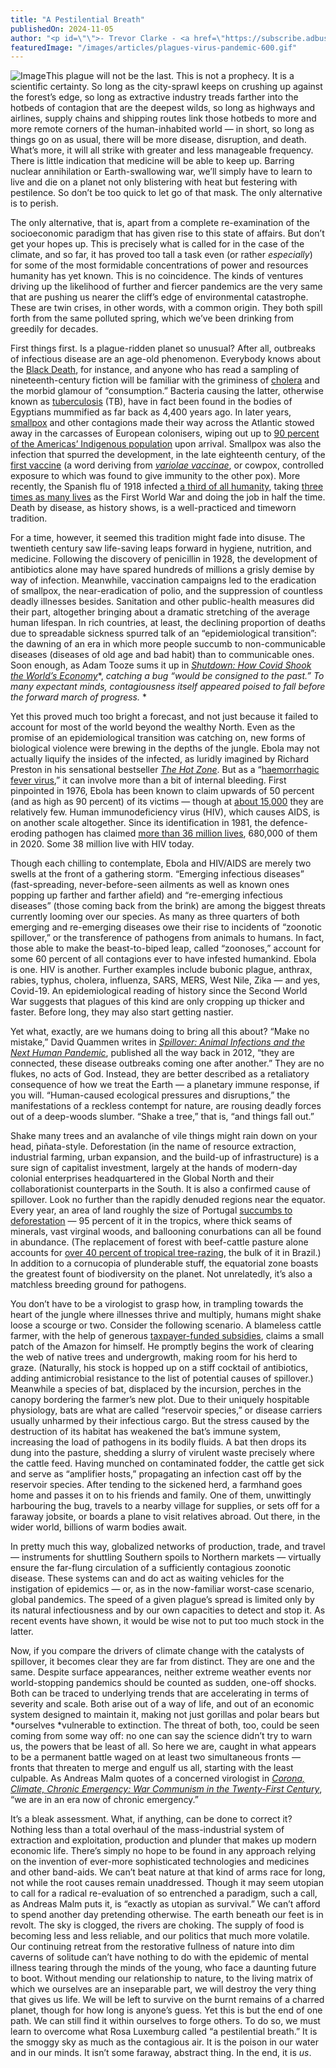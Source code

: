 ```yaml
---
title: "A Pestilential Breath"
publishedOn: 2024-11-05
author: "<p id=\"\">- Trevor Clarke - <a href=\"https://subscribe.adbusters.org/products/ab-161-nope-hope\">Adbusters #161</a></p>"
featuredImage: "/images/articles/plagues-virus-pandemic-600.gif"
---
```


![Image](/images/articles/plagues-virus-pandemic-600.gif)This plague will not be the last. This is not a prophecy. It is a scientific certainty. So long as the city-sprawl keeps on crushing up against the forest’s edge, so long as extractive industry treads farther into the hotbeds of contagion that are the deepest wilds, so long as highways and airlines, supply chains and shipping routes link those hotbeds to more and more remote corners of the human-inhabited world — in short, so long as things go on as usual, there will be more disease, disruption, and death. What’s more, it will all strike with greater and less manageable frequency. There is little indication that medicine will be able to keep up. Barring nuclear annihilation or Earth-swallowing war, we’ll simply have to learn to live and die on a planet not only blistering with heat but festering with pestilence. So don’t be too quick to let go of that mask. The only alternative is to perish. 

The only alternative, that is, apart from a complete re-examination of the socioeconomic paradigm that has given rise to this state of affairs. But don’t get your hopes up. This is precisely what is called for in the case of the climate, and so far, it has proved too tall a task even (or rather *especially*) for some of the most formidable concentrations of power and resources humanity has yet known. This is no coincidence. The kinds of ventures driving up the likelihood of further and fiercer pandemics are the very same that are pushing us nearer the cliff’s edge of environmental catastrophe. These are twin crises, in other words, with a common origin. They both spill forth from the same polluted spring, which we’ve been drinking from greedily for decades. 

First things first. Is a plague-ridden planet so unusual? After all, outbreaks of infectious disease are an age-old phenomenon. Everybody knows about the [Black Death](https://www.britannica.com/event/Black-Death), for instance, and anyone who has read a sampling of nineteenth-century fiction will be familiar with the griminess of [cholera](https://www.britannica.com/science/cholera) and the morbid glamour of “consumption.” Bacteria causing the latter, otherwise known as [tuberculosis](https://jmvh.org/article/history-of-tuberculosis-part-1-phthisis-consumption-and-the-white-plague/) (TB), have in fact been found in the bodies of Egyptians mummified as far back as 4,400 years ago. In later years, [smallpox](https://www.britannica.com/science/smallpox) and other contagions made their way across the Atlantic stowed away in the carcasses of European colonisers, wiping out up to [90 percent of the Americas’ Indigenous population](https://www.businessinsider.com/climate-changed-after-europeans-killed-indigenous-americans-2019-2) upon arrival. Smallpox was also the infection that spurred the development, in the late eighteenth century, of the [first vaccine](https://www.nybooks.com/articles/2019/05/23/anti-vax-resistance-immunity/) (a word deriving from [*variolae vaccinae*](https://www.sciencefriday.com/articles/the-origin-of-the-word-vaccine/), or cowpox, controlled exposure to which was found to give immunity to the other pox). More recently, the Spanish flu of 1918 infected [a third of all humanity](https://www.cdc.gov/flu/pandemic-resources/1918-pandemic-h1n1.html), taking [three times as many lives](https://www.history.com/news/world-war-i-1918-pandemic-memorials) as the First World War and doing the job in half the time. Death by disease, as history shows, is a well-practiced and timeworn tradition. 

For a time, however, it seemed this tradition might fade into disuse. The twentieth century saw life-saving leaps forward in hygiene, nutrition, and medicine. Following the discovery of penicillin in 1928, the development of antibiotics alone may have spared hundreds of millions a grisly demise by way of infection. Meanwhile, vaccination campaigns led to the eradication of smallpox, the near-eradication of polio, and the suppression of countless deadly illnesses besides. Sanitation and other public-health measures did their part, altogether bringing about a dramatic stretching of the average human lifespan. In rich countries, at least, the declining proportion of deaths due to spreadable sickness spurred talk of an “epidemiological transition”: the dawning of an era in which more people succumb to non-communicable diseases (diseases of old age and bad habit) than to communicable ones. Soon enough, as Adam Tooze sums it up in [*Shutdown: How Covid Shook the World’s Economy*](https://www.penguinrandomhouse.com/books/669575/shutdown-by-adam-tooze/)*, *catching a bug “would be consigned to the past.” To many expectant minds, contagiousness itself appeared poised to fall before the forward march of progress.* *

Yet this proved much too bright a forecast, and not just because it failed to account for most of the world beyond the wealthy North. Even as the promise of an epidemiological transition was catching on, new forms of biological violence were brewing in the depths of the jungle. Ebola may not actually liquify the insides of the infected, as luridly imagined by Richard Preston in his sensational bestseller [*The Hot Zone*](https://www.penguinrandomhouse.com/books/133843/the-hot-zone-by-richard-preston/). But as a “[haemorrhagic fever virus](https://www.hopkinsmedicine.org/ebola/about-the-ebola-virus.html),” it can involve more than a bit of internal bleeding. First pinpointed in 1976, Ebola has been known to claim upwards of 50 percent (and as high as 90 percent) of its victims — though at [about 15,000](https://www.ncbi.nlm.nih.gov/pmc/articles/PMC7326525/) they are relatively few. Human immunodeficiency virus (HIV), which causes AIDS, is on another scale altogether. Since its identification in 1981, the defence-eroding pathogen has claimed [more than 36 million lives](https://www.who.int/data/gho/data/themes/hiv-aids), 680,000 of them in 2020. Some 38 million live with HIV today. 

Though each chilling to contemplate, Ebola and HIV/AIDS are merely two swells at the front of a gathering storm. “Emerging infectious diseases” (fast-spreading, never-before-seen ailments as well as known ones popping up farther and farther afield) and “re-emerging infectious diseases” (those coming back from the brink) are among the biggest threats currently looming over our species. As many as three quarters of both emerging and re-emerging diseases owe their rise to incidents of “zoonotic spillover,” or the transference of pathogens from animals to humans. In fact, those able to make the beast-to-biped leap, called “zoonoses,” account for some 60 percent of all contagions ever to have infested humankind. Ebola is one. HIV is another. Further examples include bubonic plague, anthrax, rabies, typhus, cholera, influenza, SARS, MERS, West Nile, Zika — and yes, Covid-19. An epidemiological reading of history since the Second World War suggests that plagues of this kind are only cropping up thicker and faster. Before long, they may also start getting nastier. 

Yet what, exactly, are we humans doing to bring all this about? “Make no mistake,” David Quammen writes in [*Spillover: Animal Infections and the Next Human Pandemic*](https://wwnorton.com/books/spillover/), published all the way back in 2012, “they are connected, these disease outbreaks coming one after another.” They are no flukes, no acts of God. Instead, they are better described as a retaliatory consequence of how we treat the Earth — a planetary immune response, if you will. “Human-caused ecological pressures and disruptions,” the manifestations of a reckless contempt for nature, are rousing deadly forces out of a deep-woods slumber. “Shake a tree,” that is, “and things fall out.” 

Shake many trees and an avalanche of vile things might rain down on your head, piñata-style. Deforestation (in the name of resource extraction, industrial farming, urban expansion, and the build-up of infrastructure) is a sure sign of capitalist investment, largely at the hands of modern-day colonial enterprises headquartered in the Global North and their collaborationist counterparts in the South. It is also a confirmed cause of spillover. Look no further than the rapidly denuded regions near the equator. Every year, an area of land roughly the size of Portugal [succumbs to deforestation](https://ourworldindata.org/deforestation) — 95 percent of it in the tropics, where thick seams of minerals, vast virginal woods, and ballooning conurbations can all be found in abundance. (The replacement of forest with beef-cattle pasture alone accounts for [over 40 percent of tropical tree-razing](https://ourworldindata.org/drivers-of-deforestation), the bulk of it in Brazil.) In addition to a cornucopia of plunderable stuff, the equatorial zone boasts the greatest fount of biodiversity on the planet. Not unrelatedly, it’s also a matchless breeding ground for pathogens. 

You don’t have to be a virologist to grasp how, in trampling towards the heart of the jungle where illnesses thrive and multiply, humans might shake loose a scourge or two. Consider the following scenario. A blameless cattle farmer, with the help of generous [taxpayer-funded subsidies](https://news.mongabay.com/2020/05/brazilian-taxpayers-subsidizing-amazon-clearing-cattle-ranches-study-shows/#:~:text=One%20in%20every%2010%20pieces,credit%2C%20and%20even%20debt%20forgiveness.), claims a small patch of the Amazon for himself. He promptly begins the work of clearing the web of native trees and undergrowth, making room for his herd to graze. (Naturally, his stock is hopped up on a stiff cocktail of antibiotics, adding antimicrobial resistance to the list of potential causes of spillover.) Meanwhile a species of bat, displaced by the incursion, perches in the canopy bordering the farmer’s new plot. Due to their uniquely hospitable physiology, bats are what are called “reservoir species,” or disease carriers usually unharmed by their infectious cargo. But the stress caused by the destruction of its habitat has weakened the bat’s immune system, increasing the load of pathogens in its bodily fluids. A bat then drops its dung into the pasture, shedding a slurry of virulent waste precisely where the cattle feed. Having munched on contaminated fodder, the cattle get sick and serve as “amplifier hosts,” propagating an infection cast off by the reservoir species. After tending to the sickened herd, a farmhand goes home and passes it on to his friends and family. One of them, unwittingly harbouring the bug, travels to a nearby village for supplies, or sets off for a faraway jobsite, or boards a plane to visit relatives abroad. Out there, in the wider world, billions of warm bodies await. 

In pretty much this way, globalized networks of production, trade, and travel — instruments for shuttling Southern spoils to Northern markets — virtually ensure the far-flung circulation of a sufficiently contagious zoonotic disease. These systems can and do act as waiting vehicles for the instigation of epidemics — or, as in the now-familiar worst-case scenario, global pandemics. The speed of a given plague’s spread is limited only by its natural infectiousness and by our own capacities to detect and stop it. As recent events have shown, it would be wise not to put too much stock in the latter. 

Now, if you compare the drivers of climate change with the catalysts of spillover, it becomes clear they are far from distinct. They are one and the same. Despite surface appearances, neither extreme weather events nor world-stopping pandemics should be counted as sudden, one-off shocks. Both can be traced to underlying trends that are accelerating in terms of severity and scale. Both arise out of a way of life, and out of an economic system designed to maintain it, making not just gorillas and polar bears but *ourselves *vulnerable to extinction. The threat of both, too, could be seen coming from some way off: no one can say the science didn’t try to warn us, the powers that be least of all. So here we are, caught in what appears to be a permanent battle waged on at least two simultaneous fronts — fronts that threaten to merge and engulf us all, starting with the least culpable. As Andreas Malm quotes of a concerned virologist in [*Corona, Climate, Chronic Emergency: War Communism in the Twenty-First Century*](https://www.versobooks.com/books/3704-corona-climate-chronic-emergency), “we are in an era now of chronic emergency.” 

It’s a bleak assessment. What, if anything, can be done to correct it? Nothing less than a total overhaul of the mass-industrial system of extraction and exploitation, production and plunder that makes up modern economic life. There’s simply no hope to be found in any approach relying on the invention of ever-more sophisticated technologies and medicines and other band-aids. We can’t beat nature at that kind of arms race for long, not while the root causes remain unaddressed. Though it may seem utopian to call for a radical re-evaluation of so entrenched a paradigm, such a call, as Andreas Malm puts it, is “exactly as utopian as survival.” We can’t afford to spend another day pretending otherwise. The earth beneath our feet is in revolt. The sky is clogged, the rivers are choking. The supply of food is becoming less and less reliable, and our politics that much more volatile. Our continuing retreat from the restorative fullness of nature into dim caverns of solitude can’t have nothing to do with the epidemic of mental illness tearing through the minds of the young, who face a daunting future to boot. Without mending our relationship to nature, to the living matrix of which we ourselves are an inseparable part, we will destroy the very thing that gives us life. We will be left to survive on the burnt remains of a charred planet, though for how long is anyone’s guess. Yet this is but the end of one path. We can still find it within ourselves to forge others. To do so, we must learn to overcome what Rosa Luxemburg called “a pestilential breath.” It is the smoggy sky as much as the contagious air. It is the poison in our water and in our minds. It isn’t some faraway, abstract thing. In the end, it is *us*.
